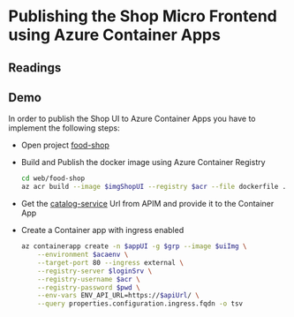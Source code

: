 # Publishing the Shop Micro Frontend using Azure Container Apps



## Readings



## Demo

In order to publish the Shop UI to Azure Container Apps you have to implement the following steps:

- Open project [food-shop](/app/web/food-shop/)

- Build and Publish the docker image using Azure Container Registry

    ```bash
    cd web/food-shop
    az acr build --image $imgShopUI --registry $acr --file dockerfile .
    ```

- Get the [catalog-service](/app/services/catalog-service/) Url from APIM and provide it to the Container App

- Create a Container app with ingress enabled

    ```bash
    az containerapp create -n $appUI -g $grp --image $uiImg \
        --environment $acaenv \
        --target-port 80 --ingress external \
        --registry-server $loginSrv \
        --registry-username $acr \
        --registry-password $pwd \
        --env-vars ENV_API_URL=https://$apiUrl/ \
        --query properties.configuration.ingress.fqdn -o tsv
    ```